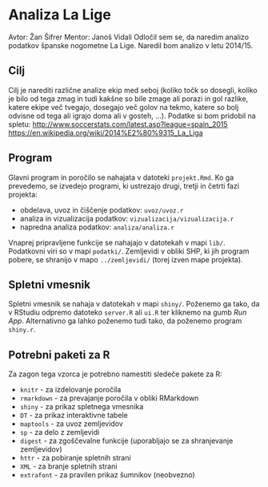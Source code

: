 # Analiza La Lige

Avtor: Žan Šifrer
Mentor: Janoš Vidali
Odločil sem se, da naredim analizo podatkov španske nogometne La Lige. Naredil bom analizo v letu 2014/15.

## Cilj

Cilj je narediti različne analize ekip med seboj (koliko točk so dosegli, koliko je bilo od tega zmag in tudi kakšne so bile zmage ali porazi in gol razlike, katere ekipe več tvegajo, dosegajo več golov na tekmo, katere so bolj odvisne od tega ali igrajo doma ali v gosteh, ...). Podatke si bom pridobil na spletu:
http://www.soccerstats.com/latest.asp?league=spain_2015
https://en.wikipedia.org/wiki/2014%E2%80%9315_La_Liga

## Program

Glavni program in poročilo se nahajata v datoteki `projekt.Rmd`. Ko ga prevedemo,
se izvedejo programi, ki ustrezajo drugi, tretji in četrti fazi projekta:

* obdelava, uvoz in čiščenje podatkov: `uvoz/uvoz.r`
* analiza in vizualizacija podatkov: `vizualizacija/vizualizacija.r`
* napredna analiza podatkov: `analiza/analiza.r`

Vnaprej pripravljene funkcije se nahajajo v datotekah v mapi `lib/`. Podatkovni
viri so v mapi `podatki/`. Zemljevidi v obliki SHP, ki jih program pobere, se
shranijo v mapo `../zemljevidi/` (torej izven mape projekta).

## Spletni vmesnik

Spletni vmesnik se nahaja v datotekah v mapi `shiny/`. Poženemo ga tako, da v
RStudiu odpremo datoteko `server.R` ali `ui.R` ter kliknemo na gumb *Run App*.
Alternativno ga lahko poženemo tudi tako, da poženemo program `shiny.r`.

## Potrebni paketi za R

Za zagon tega vzorca je potrebno namestiti sledeče pakete za R:

* `knitr` - za izdelovanje poročila
* `rmarkdown` - za prevajanje poročila v obliki RMarkdown
* `shiny` - za prikaz spletnega vmesnika
* `DT` - za prikaz interaktivne tabele
* `maptools` - za uvoz zemljevidov
* `sp` - za delo z zemljevidi
* `digest` - za zgoščevalne funkcije (uporabljajo se za shranjevanje zemljevidov)
* `httr` - za pobiranje spletnih strani
* `XML` - za branje spletnih strani
* `extrafont` - za pravilen prikaz šumnikov (neobvezno)
